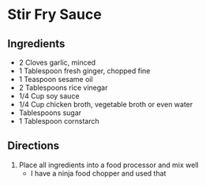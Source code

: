 # Stir Fry Sauce

## Ingredients

- 2 Cloves garlic, minced
- 1 Tablespoon fresh ginger, chopped fine
- 1 Teaspoon sesame oil
- 2 Tablespoons rice vinegar
- 1/4 Cup soy sauce
- 1/4 Cup chicken broth, vegetable broth or even water
- Tablespoons sugar
- 1 Tablespoon cornstarch

## Directions

1. Place all ingredients into a food processor and mix well
   - I have a ninja food chopper and used that
